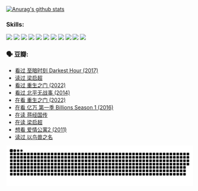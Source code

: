 
[![Anurag's github stats](https://github-readme-stats.vercel.app/api?username=w940853815)](https://github.com/anuraghazra/github-readme-stats)

### Skills:

<code><img height="32" src="https://cdn.jsdelivr.net/npm/simple-icons@v5/icons/python.svg"></code>
<code><img height="32" src="https://cdn.jsdelivr.net/npm/simple-icons@v5/icons/javascript.svg"></code>
<code><img height="32" src="https://cdn.jsdelivr.net/npm/simple-icons@v5/icons/django.svg"></code>
<code><img height="32" src="https://cdn.jsdelivr.net/npm/simple-icons@v5/icons/flask.svg"></code>
<code><img height="32" src="https://cdn.jsdelivr.net/npm/simple-icons@v5/icons/vuetify.svg"></code>
<code><img height="32" src="https://cdn.jsdelivr.net/npm/simple-icons@v5/icons/git.svg"></code>
<code><img height="32" src="https://cdn.jsdelivr.net/npm/simple-icons@v5/icons/docker.svg"></code>
<code><img height="32" src="https://cdn.jsdelivr.net/npm/simple-icons@v5/icons/postgresql.svg"></code>
<code><img height="32" src="https://cdn.jsdelivr.net/npm/simple-icons@v5/icons/elasticsearch.svg"></code>
<code><img height="32" src="https://cdn.jsdelivr.net/npm/simple-icons@v5/icons/macos.svg"></code>
<code><img height="32" src="https://cdn.jsdelivr.net/npm/simple-icons@v5/icons/linux.svg"></code>

### 🗣 豆瓣:

<!-- DOUBAN-ACTIVITIES:START -->
- [看过 至暗时刻 Darkest Hour‎ (2017)](https://www.douban.com/people/136069238/status/3891150447/?_i=54467244)
- [读过 梁启超](https://www.douban.com/people/136069238/status/3890762532/?_i=54467244)
- [看过 重生之门‎ (2022)](https://www.douban.com/people/136069238/status/3890599462/?_i=54467244)
- [看过 北平无战事‎ (2014)](https://www.douban.com/people/136069238/status/3889810506/?_i=54467244)
- [在看 重生之门‎ (2022)](https://www.douban.com/people/136069238/status/3882598762/?_i=54467244)
- [在看 亿万 第一季 Billions Season 1‎ (2016)](https://www.douban.com/people/136069238/status/3878098700/?_i=54467244)
- [在读 蒋经国传](https://www.douban.com/people/136069238/status/3877458956/?_i=54467244)
- [在读 梁启超](https://www.douban.com/people/136069238/status/3876806133/?_i=54467244)
- [想看 爱情公寓2‎ (2011)](https://www.douban.com/people/136069238/status/3876682115/?_i=54467244)
- [读过 以鸟兽之名](https://www.douban.com/people/136069238/status/3876369302/?_i=54467244)
<!-- DOUBAN-ACTIVITIES:END -->


![Snake animation](https://raw.githubusercontent.com/w940853815/w940853815/output/github-contribution-grid-snake.svg)

<!--
**w940853815/w940853815** is a ✨ _special_ ✨ repository because its `README.md` (this file) appears on your GitHub profile.

Here are some ideas to get you started:

- 🔭 I’m currently working on ...
- 🌱 I’m currently learning ...
- 👯 I’m looking to collaborate on ...
- 🤔 I’m looking for help with ...
- 💬 Ask me about ...
- 📫 How to reach me: ...
- 😄 Pronouns: ...
- ⚡ Fun fact: ...
-->
